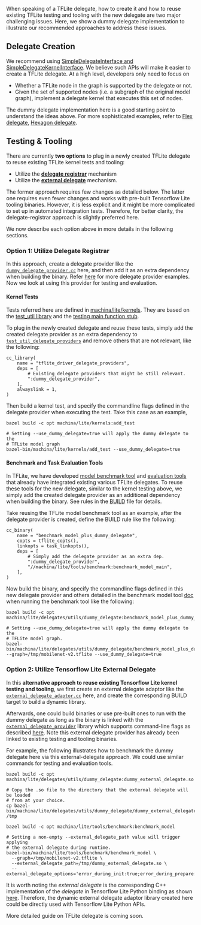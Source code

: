 When speaking of a TFLite delegate, how to create it and how to reuse existing
TFLite testing and tooling with the new delegate are two major challenging
issues. Here, we show a dummy delegate implementation to illustrate our
recommended approaches to address these issues.

## Delegate Creation

We recommend using
[SimpleDelegateInterface and SimpleDelegateKernelInterface](https://github.com/machina/machina/blob/master/machina/lite/delegates/utils/simple_delegate.h).
We believe such APIs will make it easier to create a TFLite delegate. At a high
level, developers only need to focus on

* Whether a TFLite node in the graph is supported by the delegate or not.
* Given the set of supported nodes (i.e. a subgraph of the original model
graph), implement a delegate kernel that executes this set of nodes.

The dummy delegate implementation here is a good starting point to understand
the ideas above. For more sophisticated examples, refer to [Flex delegate](https://github.com/machina/machina/tree/master/machina/lite/delegates/flex),
    [Hexagon delegate](https://github.com/machina/machina/tree/master/machina/lite/delegates/hexagon).

## Testing & Tooling

There are currently **two options** to plug in a newly created TFLite delegate
to reuse existing TFLite kernel tests and tooling:

- Utilize the **[delegate registrar](https://github.com/machina/machina/tree/master/machina/lite/tools/delegates)**
mechanism
- Utilize the
**[external delegate](https://github.com/machina/machina/tree/master/machina/lite/delegates/external)**
mechanism.

The former approach requires few changes as detailed below. The latter one
requires even fewer changes and works with pre-built Tensorflow Lite tooling
binaries. However, it is less explicit and it might be more complicated to set
up in automated integration tests. Therefore, for better clarity, the
delegate-registrar approach is slightly preferred here.

We now describe each option above in more details in the following sections.

### Option 1: Utilize Delegate Registrar
In this approach, create a delegate provider like the
[`dummy_delegate_provider.cc`](https://github.com/machina/machina/blob/master/machina/lite/delegates/utils/dummy_delegate/dummy_delegate_provider.cc)
here, and then add it as an extra dependency when building the binary. Refer
[here](https://github.com/machina/machina/tree/master/machina/lite/tools/delegates)
for more delegate provider examples. Now we look at using this provider for
testing and evaluation.

#### Kernel Tests
Tests referred here are defined in [machina/lite/kernels](https://github.com/machina/machina/blob/master/machina/lite/kernels).
They are based on the
 [test_util library](https://github.com/machina/machina/blob/master/machina/lite/kernels/test_util.h)
 and the [testing main function stub](https://github.com/machina/machina/blob/master/machina/lite/kernels/test_main.cc).

To plug in the newly created delegate and reuse these tests, simply add the
created delegate provider as an extra dependency to
[`test_util_delegate_providers`](https://github.com/machina/machina/blob/f09dc5cf6e7fde978f9891638f529cd52a3c878f/machina/lite/kernels/BUILD#L203)
and remove others that are not relevant, like the following:

```
cc_library(
    name = "tflite_driver_delegate_providers",
    deps = [
        # Existing delegate providers that might be still relevant.
        ":dummy_delegate_provider",
    ],
    alwayslink = 1,
)
```

Then build a kernel test, and specify the commandline flags defined in the
delegate provider when executing the test. Take this case as an example,

```
bazel build -c opt machina/lite/kernels:add_test

# Setting --use_dummy_delegate=true will apply the dummy delegate to the
# TFLite model graph
bazel-bin/machina/lite/kernels/add_test --use_dummy_delegate=true
```

#### Benchmark and Task Evaluation Tools

In TFLite, we have developed
[model benchmark tool](https://github.com/machina/machina/tree/master/machina/lite/tools/benchmark)
and
[evaluation tools](https://github.com/machina/machina/tree/master/machina/lite/tools/evaluation/tasks)
that already have integrated existing various TFLite delegates. To reuse these
tools for the new delegate, similar to the kernel testing above, we simply add
the created delegate provider as an additional dependency when building the
binary. See rules in the
[BUILD](https://github.com/machina/machina/blob/master/machina/lite/delegates/utils/BUILD)
file for details.

Take reusing the TFLite model benchmark tool as an example, after the delegate
provider is created, define the BUILD rule like the following:

```
cc_binary(
    name = "benchmark_model_plus_dummy_delegate",
    copts = tflite_copts(),
    linkopts = task_linkopts(),
    deps = [
        # Simply add the delegate provider as an extra dep.
        ":dummy_delegate_provider",
        "//machina/lite/tools/benchmark:benchmark_model_main",
    ],
)
```

Now build the binary, and specify the commandline flags defined in this new
delegate provider and others detailed in the benchmark model tool
[doc](https://github.com/machina/machina/blob/master/machina/lite/tools/benchmark/README.md)
when running the benchmark tool like the following:

```
bazel build -c opt machina/lite/delegates/utils/dummy_delegate:benchmark_model_plus_dummy_delegate

# Setting --use_dummy_delegate=true will apply the dummy delegate to the
# TFLite model graph.
bazel-bin/machina/lite/delegates/utils/dummy_delegate/benchmark_model_plus_dummy_delegate --graph=/tmp/mobilenet-v2.tflite --use_dummy_delegate=true

```

### Option 2: Utilize Tensorflow Lite External Delegate
In this **alternative approach to reuse existing Tensorflow Lite kernel testing
and tooling**, we first create an external delegate adaptor like the [`external_delegate_adaptor.cc`](https://github.com/machina/machina/blob/master/machina/lite/delegates/utils/dummy_delegate/external_delegate_adaptor.cc) here, and create the corresponding BUILD target
to build a dynamic library.

Afterwards, one could build binaries or use pre-built ones to run with the
dummy delegate as long as the binary is linked with the
[`external_delegate_provider`](https://github.com/machina/machina/blob/8c6f2d55762f3fc94f98fdd8b3c5d59ee1276dba/machina/lite/tools/delegates/BUILD#L145-L159)
library which supports command-line flags as described
[here](https://github.com/machina/machina/tree/master/machina/lite/tools/delegates#external-delegate-provider).
Note this external delegate provider has already been linked to existing testing
and tooling binaries.

For example, the following illustrates how to benchmark the dummy delegate here
via this external-delegate approach. We could use similar commands for testing
and evaluation tools.

```
bazel build -c opt machina/lite/delegates/utils/dummy_delegate:dummy_external_delegate.so

# Copy the .so file to the directory that the external delegate will be loaded
# from at your choice.
cp bazel-bin/machina/lite/delegates/utils/dummy_delegate/dummy_external_delegate.so /tmp

bazel build -c opt machina/lite/tools/benchmark:benchmark_model

# Setting a non-empty --external_delegate_path value will trigger applying
# the external delegate during runtime.
bazel-bin/machina/lite/tools/benchmark/benchmark_model \
  --graph=/tmp/mobilenet-v2.tflite \
  --external_delegate_path=/tmp/dummy_external_delegate.so \
  --external_delegate_options='error_during_init:true;error_during_prepare:true'
```

It is worth noting the *external delegate* is the corresponding C++
implementation of the *delegate* in Tensorflow Lite Python binding as shown
[here](https://github.com/machina/machina/blob/7145fc0e49be01ef6943f4df386ce38567e37797/machina/lite/python/interpreter.py#L42).
Therefore, the dynamic external delegate adaptor library created here could be
directly used with Tensorflow Lite Python APIs.

More detailed guide on TFLite delegate is coming soon.
